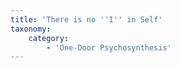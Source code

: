 ```yaml
---
title: 'There is no ''I'' in Self'
taxonomy:
    category:
        - 'One-Door Psychosynthesis'
---
```


